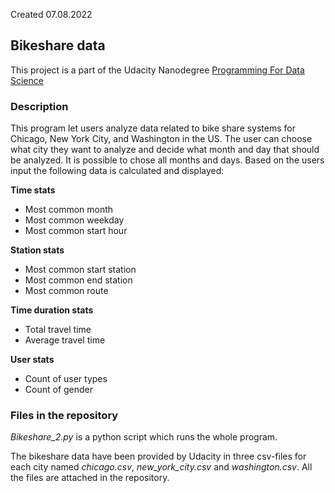 Created 07.08.2022

## Bikeshare data
This project is a part of the Udacity Nanodegree [Programming For Data Science](https://www.udacity.com/course/programming-for-data-science-nanodegree--nd104)

### Description
This program let users analyze data related to bike share systems for Chicago, New York City, and Washington in the US. The user can choose what city they want to analyze and decide what month and day that should be analyzed. It is possible to chose all months and days. Based on the users input the following data is calculated and displayed:

**Time stats**
  - Most common month
  - Most common weekday
  - Most common start hour

**Station stats**
  - Most common start station
  - Most common end station
  - Most common route

**Time duration stats**
  - Total travel time
  - Average travel time

**User stats**
  - Count of user types
  - Count of gender

### Files in the repository
*Bikeshare_2.py* is a python script which runs the whole program. 

The bikeshare data have been provided by Udacity in three csv-files for each city named *chicago.csv*, *new_york_city.csv* and *washington.csv*. All the files are attached in the repository.
